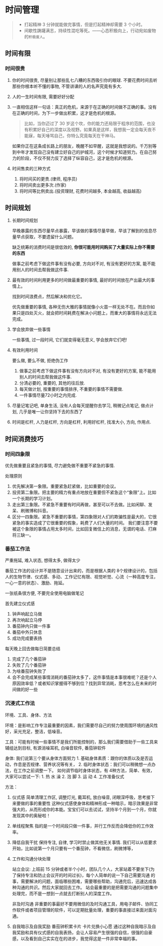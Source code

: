 # 时间管理

> - 打起精神 3 分钟就能做完事情，但是打起精神却需要 3 个小时。
> - 间歇性踌躇满志，持续性混吃等死。——心态积极向上，行动宛如废物的`积极废人`。

## 时间有限

### 时间很贵

1. 你的时间很贵, 尽量别让那些乱七八糟的东西吸引你的眼球.
   不要花费时间去听那些你根本听不懂的事物, 不管讲课的人的名声究竟有多大.

2. 人的一生时间有限, 需要好好分配

3. 一直相信这样一句话：真正的危机，来源于在正确的时间做不正确的事。没有在正确的时间，为下一步做出积累，这才是危机的根源。
   > 比如，当你迈过了 30 岁这个坎，你的能力还局限于程序的范围，也没有积累好自己的深度以及视野。如果真是这样，我想我一定会每天夜不能寐，每天唾骂自己，你特么究竟每天在干神马。

   如果你正在这条成长路上的朋友，晚醒不如早醒，这就是我想说的。千万别等到中年才发现自己没有建立好自己的护城河，这个时候才知道努力。在自己努力的阶段，不仅不努力反了选择了纵容自己，这才是危机的根源。

4. 时间售卖的三种方式

   1. 将时间买的更贵.(律师, 程序员)
   2. 将时间卖出更多次.(作家)
   3. 将时间等比例卖出.(投资理财, 花费时间越多, 本金越高, 收益越高)


## 时间规划

1. 长期时间规划
   
   早晚暴露的东西尽量早点暴露，早该做的事情尽量早做，早该了解到的信息尽量早点获取，不要遗留什么问题。

   缺乏统筹的消费时间是很低效的, **你很可能用时间购买了大量实际上你不需要的东西**

   做事之前考虑下做这件事有没有必要, 方向对不对, 有没有更好的方案, 能不能用别人的时间去帮我做这件事.

2. 最有效的时间利用更多的时间做最重要的事情, 最好的时间放在产出最大的事情上。
   
   找到时间浪费点，然后解决和优化它。

   优先做重要的事情, 各种无伤大雅的事情就像小火苗一样无处不在。而且你如果只是四处灭火，就会把时间耗费在解决小问题上，而重大的事情将永远无法完成。

3. 学会放弃做一些事情

   一些事情, 过一段时间, 它们就变得毫无意义, 学会放弃它们吧!

4. 有效利用时间

   要么做, 要么不做, 拒绝伪工作

   1. 做事之前考虑下做这件事有没有方向对不对, 有没有更好的方案, 能不能用别人的时间去帮我做这件事.
   2. 分清必要的, 重要的, 其他的往后放.
   3. 每天做计划, 按重要的事情排序, 不重要的事情不需要做.
   4. 一件事情尽量72小时之内完成.

5. 尽量记笔记吧, 单身生活, 没有人会每天提醒你去学习, 稍微记点笔记, 做点计划, 几乎是唯一让你坚持下去的东西了

6. 时间是杠杆, 人力是杠杆, 方向是杠杆, 利用好杠杆, 找准大小, 方向, 作用点.

## 时间消费技巧

### 时间四象限

优先做重要且紧急的事情, 尽力避免做不重要不紧急的事情.

处理原则
1. 优先解决第一象限。重要紧急赶紧做，比如重要的会议。
2. 投资第二象限。把主要的精力有重点地放在重要但不紧急这个“象限”上。比如一个长期的学习计划。
3. 走出第三象限。不紧急不重要有时间再做，甚至可以不去做。比如闲聊、发呆、刷微博和抖音。
4. 区分一四象限。紧急不重要的事情，第四象限对人们的欺骗性是最大的，它很紧急的事实造成了它很重要的假象，耗费了人们大量的时间。
   我们要注意不要被这个象限的事情占用太多时间，比如回复微信上的消息，无谓的电话、打麻将三缺一。

### 番茄工作法

严重拖延, 难入状态, 想得太多, 做得太少

番茄工作法的设计并不是随意设计出来的，而是根据人类的 8个规律设计的，包括人的生物节律、仪式感、多动、工作记忆有限、视觉听觉、心流（一种高度专注，一心一意的状态）、激励、拖延。

一张纸条很方便, 不要完全使用电脑做笔记

首先建立仪式感
   1. 钟声响起立马做
   2. 再次响起立马停
   3. 番茄钟内只做一件事
   4. 番茄中外只休息
   5. 成功完成要表扬
   
每天晚上回去做每日简要总结
   1. 完成了几个番茄钟
   2. 失败了几个番茄钟
   3. 为啥番茄钟失败了
   4. 会不会完成某些事情消耗的番茄钟太多了，这件事情是本事很难呢？还是个人原因效率低？或者知识掌握得不够到位？找到异常消耗，思考怎么在未来的时间做的好一些

### 沉浸式工作法

环境、工具、身体、方法

环境：是影响工作专注最重要的因素，我们需要尽自己的努力使周围环境的通风性好，采光充足，整洁，低噪音。

工具：可能有时候一些事情不是我们所能控制的，那么我们需要借助于一些工具来辅组达到目标, 有源消噪耳机, 白噪音软件, 番茄钟软件

身体: 我们说第三个要从身体方面努力
      1. 基础身体素质：跟你的体质以及是否运动，作息是否规律、营养状况等有关，
      2. 临时身体状态：我们可以稍微想一点办法，在工作之前调整一下。
   如何调节临时身体状态，有 4种方法，简单、有效，大家可以尝试一下:
      1. 热 水 澡
      2. 泡 脚
      3. 运 动
      4. 工作准备仪式

方法：

1. 仪式感
   简单清理工作区, 调整灯光, 戴耳机, 放白噪音, 闭眼深呼吸，思考接下来要做的事的重要性
   这种仪式感使身体和精神形成一种暗示，暗示效果是非常强大的，从而形成你的本能。宝宝们可以去试试，坚持半个月到一个月，你就发现其中的奥秘啦！

2. 单线程聚焦
   指的是一个时间段只做一件事，并行工作反而会降低你的工作效率。

3. 降低自我干扰
   保持专注, 自律, 学习时禁止做其他无关事情.
   我们可以从低要求开始，比如说第一个月只要有一个番茄钟，不看微信，刷微博等，

4. 工作和沟通分块处理
   
   站立会议: 上班前 15 分钟或者半个小时，团队几个人，大家站着不要坐下(为了保持专注和防止会议开的时间过长)，每个人简单的说一下自己需要沟通
      的事，需要解决的问题，面临哪些困难，需要哪些帮助，沟通完后，迅速达成各种沟通的共识。然后大家就回去工作。
      站会最重要的是把需要沟通的问题集中处理完，而不是一想到一点就去打断别人的深度工作。

   非及时沟通
      非重要的事最好不要用微信的及时沟通工具，用电子邮件、协同工作软件或者项目管理的软件，可以定期批量处理，重要的事直接过来面对面沟通。

5. 自我暗示及自我奖励
   番茄钟积累卡片
   卡片兑换小心愿
   通过这种自我暗示及自我奖励和具有仪式感的自我表扬，会让人容易产生很强的自信，很强的自豪感，以及看到自己实实在在的进步，我觉得这是一件非常幸福的事。
